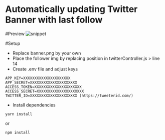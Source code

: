 # Automatically updating Twitter Banner with last follow

#Preview
![snippet](https://i.ibb.co/Y2Svz83/banner-test.png)

#Setup

- Replace banner.png by your own
- Place the follower img by replacing position in twitterController.js > line 14
- Create .env file and adjust keys

```dotenv
APP_KEY=XXXXXXXXXXXXXXXXXXXXX
APP_SECRET=XXXXXXXXXXXXXXXXXXXXX
ACCESS_TOKEN=XXXXXXXXXXXXXXXXXXXXX
ACCESS_SECRET=XXXXXXXXXXXXXXXXXXXXX
TWITTER_ID=XXXXXXXXXXXXXXXXXXXXX (https://tweeterid.com/)
```

- Install dependencies

```
yarn install
```

or

```
npm install
```
